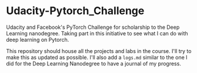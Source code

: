 # Udacity-Pytorch_Challenge

Udacity and Facebook's PyTorch Challenge for scholarship to the Deep Learning nanodegree. Taking part in this initiative to see what I can do with deep learning on Pytorch.

This repository should house all the projects and labs in the course. I'll try to make this as updated as possible. I'll also add a `logs.md` similar to the one I did for the Deep Learning Nanodegree to have a journal of my progress.
